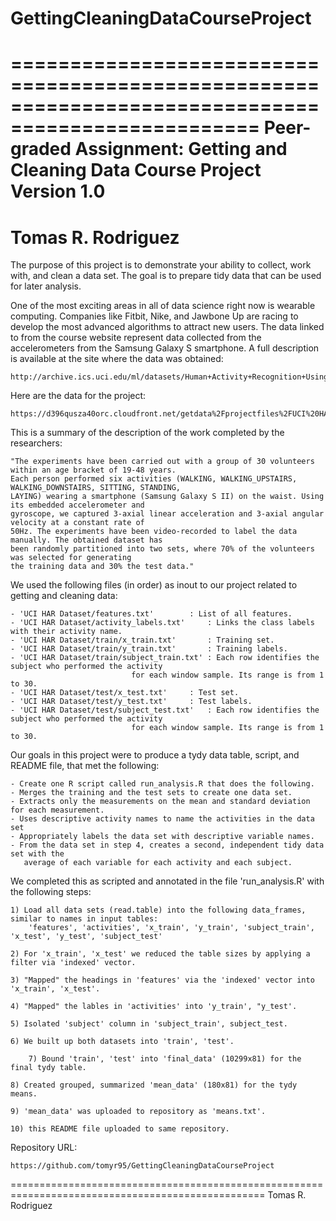 # GettingCleaningDataCourseProject

===================================================================================================
Peer-graded Assignment: Getting and Cleaning Data Course Project
Version 1.0
===================================================================================================
Tomas R. Rodriguez
===================================================================================================

The purpose of this project is to demonstrate your ability to collect, work with, and clean a data
set. The goal is to prepare tidy data that can be used for later analysis. 


One of the most exciting areas in all of data science right now is wearable computing. Companies
like Fitbit, Nike, and Jawbone Up are racing to develop the most advanced algorithms to attract
new users. The data linked to from the course website represent data collected from the
accelerometers from the Samsung Galaxy S smartphone. A full description is available
at the site where the data was obtained:

	http://archive.ics.uci.edu/ml/datasets/Human+Activity+Recognition+Using+Smartphones

Here are the data for the project:

	https://d396qusza40orc.cloudfront.net/getdata%2Fprojectfiles%2FUCI%20HAR%20Dataset.zip

This is a summary of the description of the work completed by the researchers:

	"The experiments have been carried out with a group of 30 volunteers within an age bracket of 19-48 years.
	Each person performed six activities (WALKING, WALKING_UPSTAIRS, WALKING_DOWNSTAIRS, SITTING, STANDING,
	LAYING) wearing a smartphone (Samsung Galaxy S II) on the waist. Using its embedded accelerometer and
	gyroscope, we captured 3-axial linear acceleration and 3-axial angular velocity at a constant rate of
	50Hz. The experiments have been video-recorded to label the data manually. The obtained dataset has
	been randomly partitioned into two sets, where 70% of the volunteers was selected for generating
	the training data and 30% the test data."

We used the following files (in order) as inout to our project related to getting and cleaning data:

	- 'UCI HAR Dataset/features.txt'		: List of all features.
	- 'UCI HAR Dataset/activity_labels.txt'		: Links the class labels with their activity name.
	- 'UCI HAR Dataset/train/x_train.txt'		: Training set.
	- 'UCI HAR Dataset/train/y_train.txt'		: Training labels.
	- 'UCI HAR Dataset/train/subject_train.txt'	: Each row identifies the subject who performed the activity
							   for each window sample. Its range is from 1 to 30. 
	- 'UCI HAR Dataset/test/x_test.txt'		: Test set.
	- 'UCI HAR Dataset/test/y_test.txt'		: Test labels.
	- 'UCI HAR Dataset/test/subject_test.txt'	: Each row identifies the subject who performed the activity
							   for each window sample. Its range is from 1 to 30. 

Our goals in this project were to produce a tydy data table, script, and README file, that met the following:

	- Create one R script called run_analysis.R that does the following.
	- Merges the training and the test sets to create one data set.
	- Extracts only the measurements on the mean and standard deviation for each measurement.
	- Uses descriptive activity names to name the activities in the data set
	- Appropriately labels the data set with descriptive variable names.
	- From the data set in step 4, creates a second, independent tidy data set with the
	   average of each variable for each activity and each subject.

We completed this as scripted and annotated in the file 'run_analysis.R' with the following steps:

	1) Load all data sets (read.table) into the following data_frames, similar to names in input tables:
	    'features', 'activities', 'x_train', 'y_train', 'subject_train', 'x_test', 'y_test', 'subject_test'

	2) For 'x_train', 'x_test' we reduced the table sizes by applying a filter via 'indexed' vector. 

	3) "Mapped" the headings in 'features' via the 'indexed' vector into 'x_train', 'x_test'.

	4) "Mapped" the lables in 'activities' into 'y_train', "y_test'.

	5) Isolated 'subject' column in 'subject_train', subject_test.

	6) We built up both datasets into 'train', 'test'.

        7) Bound 'train', 'test' into 'final_data' (10299x81) for the final tydy table.

	8) Created grouped, summarized 'mean_data' (180x81) for the tydy means.

	9) 'mean_data' was uploaded to repository as 'means.txt'.

	10) this README file uploaded to same repository.

Repository URL:

	https://github.com/tomyr95/GettingCleaningDataCourseProject		


==================================================================================================
Tomas R. Rodriguez

